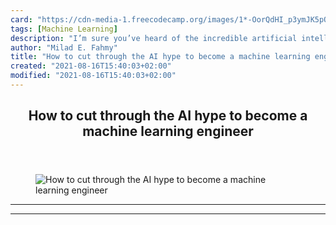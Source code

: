 ```yaml
---
card: "https://cdn-media-1.freecodecamp.org/images/1*-OorQdHI_p3ymJK5pO8Ocg.jpeg"
tags: [Machine Learning]
description: "I’m sure you’ve heard of the incredible artificial intelligen"
author: "Milad E. Fahmy"
title: "How to cut through the AI hype to become a machine learning engineer"
created: "2021-08-16T15:40:03+02:00"
modified: "2021-08-16T15:40:03+02:00"
---
```

<div class="site-wrapper">
<main id="site-main" class="site-main outer">
<div class="inner">
<article class="post-full post tag-machine-learning tag-artificial-intelligence tag-python tag-programming tag-tensorflow ">
<header class="post-full-header">
<h1 class="post-full-title">How to cut through the AI hype to become a machine learning engineer</h1>
</header>
<figure class="post-full-image">
<picture>
<source media="(max-width: 700px)" sizes="1px" srcset="data:image/gif;base64,R0lGODlhAQABAIAAAAAAAP///yH5BAEAAAAALAAAAAABAAEAAAIBRAA7 1w">
<source media="(min-width: 701px)" sizes="(max-width: 800px) 400px,
(max-width: 1170px) 700px,
1400px" srcset="https://cdn-media-1.freecodecamp.org/images/1*-OorQdHI_p3ymJK5pO8Ocg.jpeg 300w,
https://cdn-media-1.freecodecamp.org/images/1*-OorQdHI_p3ymJK5pO8Ocg.jpeg 600w,
https://cdn-media-1.freecodecamp.org/images/1*-OorQdHI_p3ymJK5pO8Ocg.jpeg 1000w,
https://cdn-media-1.freecodecamp.org/images/1*-OorQdHI_p3ymJK5pO8Ocg.jpeg 2000w">
<img onerror="this.style.display='none'" src="https://cdn-media-1.freecodecamp.org/images/1*-OorQdHI_p3ymJK5pO8Ocg.jpeg" alt="How to cut through the AI hype to become a machine learning engineer">
</picture>
</figure>
<section class="post-full-content">
<div class="post-content">
</div>
<hr>
<hr>
</section>
</article>
</div>
</main>
</div>
<!-- Google Tag Manager (noscript) -->
<!-- End Google Tag Manager (noscript) -->
